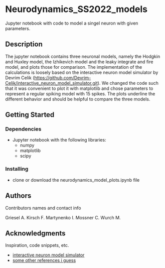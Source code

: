 # Neurodynamics_SS2022_models

Jupyter notebook with code to model a singel neuron with given parameters.

## Description

The jupyter notebook contains three neuronal models, namely the Hodgkin and Huxley model, the Izhikevich model and the leaky integrate and fire model, and plots those for comparison.
The implementation of the calculations is loosely based on the interactive neuron model simulator by Devrim Celik (https://github.com/Devrim-Celik/interactive_neuron_model_simulator.git).
We changed the code such that it was convenient to plot it with matplotlib and chose parameters to represent a regular spiking model with 15 spikes. The plots underline the different behavior and should be helpful to compare the three models.
 
## Getting Started

### Dependencies

* Jupyter notebook with the following libraries:
    * numpy
    * matplotlib
    * scipy

### Installing

* clone or download the neurodynamics_model_plots.ipynb file

## Authors

Contributors names and contact info

Griesel A.
Kirsch F.
Martynenko I.
Mossner C.
Wurch M.

## Acknowledgments

Inspiration, code snippets, etc.
* [interactive neuron model simulator](https://github.com/Devrim-Celik/interactive_neuron_model_simulator.git)
* [some other references i guess](https://www.google.com)
